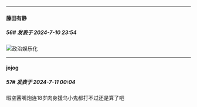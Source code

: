 ﻿
*****

####  藤田有静  
##### 56#       发表于 2024-7-10 23:54

<img src="https://static.saraba1st.com/image/smiley/face2017/067.png" referrerpolicy="no-referrer">政治娱乐化


*****

####  jojog  
##### 57#       发表于 2024-7-11 00:04

暇空茜嘴炮连18岁肉身援乌小鬼都打不过还是算了吧


